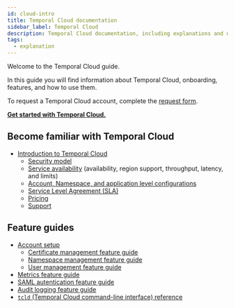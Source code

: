 ```yaml
---
id: cloud-intro
title: Temporal Cloud documentation
sidebar_label: Temporal Cloud
description: Temporal Cloud documentation, including explanations and usage.
tags:
  - explanation
---
```


Welcome to the Temporal Cloud guide.

In this guide you will find information about Temporal Cloud, onboarding, features, and how to use them.

To request a Temporal Cloud account, complete the [request form](https://pages.temporal.io/cloud-request-access).

**[Get started with Temporal Cloud.](/cloud/get-started)**

## Become familiar with Temporal Cloud

- [Introduction to Temporal Cloud](/cloud/introduction)
  - [Security model](/cloud/security-cloud-intro)
  - [Service availability](/cloud/availability-overview) (availability, region support, throughput, latency, and limits)
  - [Account, Namespace, and application level configurations](/cloud/configuration)
  - [Service Level Agreement (SLA)](/cloud/sla)
  - [Pricing](/cloud/pricing)
  - [Support](/cloud/support)

## Feature guides

- [Account setup](/cloud/account-setup)
  - [Certificate management feature guide](/cloud/certificates)
  - [Namespace management feature guide](/cloud/namespaces)
  - [User management feature guide](/cloud/users)
- [Metrics feature guide](/cloud/metrics)
- [SAML autentication feature guide](/cloud/saml)
- [Audit logging feature guide](/cloud/audit-logging)
- [`tcld` (Temporal Cloud command-line interface) reference](/cloud/tcld)
